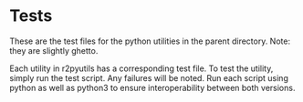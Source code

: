# Tests
These are the test files for the python utilities in
the parent directory. Note: they are slightly ghetto.

Each utility in r2pyutils has a corresponding test
file. To test the utility, simply run the test script.
Any failures will be noted. Run each script using
python as well as python3 to ensure interoperability
between both versions.
